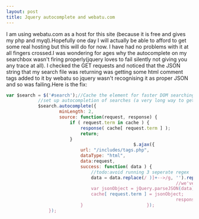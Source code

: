 ```yaml
---
layout: post
title: Jquery autocomplete and webatu.com
---
```


I am using webatu.com as a host for this site (because it is free and
gives my php and myql).Hopefully one day I will actually be able to afford to get some real
hosting but this will do for now. I have had no problems with it at all
fingers crossed.I was wondering for ages why the autocomplete on my searchbox wasn't
firing properly(jquery loves to fail silently not giving you any trace
at all). I checked the GET requests and noticed that the JSON string
that my search file was returning was getting some html comment tags
added to it by webatu so jquery wasn't recognising it as proper JSON and
so was failing.Here is the fix:

``` {.js name="code"}
var $search = $('#search');//Cache the element for faster DOM searching since we are using it more than once
            //set up autocompletion of searches (a very long way to get round webatu adding html comments to everything)
            $search.autocomplete({
                    minLength: 2,
                    source: function(request, response) {
                        if ( request.term in cache ) {
                            response( cache[ request.term ] );
                            return;
                        }
                                                $.ajax({
                            url: "/includes/tags.php",
                            dataType: "html",
                            data:request,
                            success: function( data ) {
                                //todo:avoid running 3 seperate regex
                                data = data.replace(/ )]+-->/g, '').replace(/]*>(.*?)</script>/i, '').replace(/]*>(.*?)</noscript>/i, '')
                                                                //we've run the regex to get standard json, now parse it
                                var jsonObject = jQuery.parseJSON(data)
                                cache[ request.term ] = jsonObject;
                                                                response( jsonObject );
                            }                        });                    }
                });
```

 









